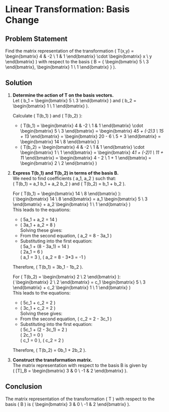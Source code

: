 # Linear Transformation: Basis Change

## Problem Statement
Find the matrix representation of the transformation \( T(x,y) = \begin{bmatrix} 4 & -2 \\ 1 & 1 \end{bmatrix} \cdot \begin{bmatrix} x \\ y \end{bmatrix} \) with respect to the basis \( B = \{ \begin{bmatrix} 5 \\ 3 \end{bmatrix}, \begin{bmatrix} 1 \\ 1 \end{bmatrix} \} \).

## Solution
1. **Determine the action of T on the basis vectors.**  
   Let \( b_1 = \begin{bmatrix} 5 \\ 3 \end{bmatrix} \) and \( b_2 = \begin{bmatrix} 1 \\ 1 \end{bmatrix} \).
   
   Calculate \( T(b_1) \) and \( T(b_2) \):  
   - \( T(b_1) = \begin{bmatrix} 4 & -2 \\ 1 & 1 \end{bmatrix} \cdot \begin{bmatrix} 5 \\ 3 \end{bmatrix} = \begin{bmatrix} 4*5 + (-2)*3 \\ 1*5 + 1*3 \end{bmatrix} = \begin{bmatrix} 20 - 6 \\ 5 + 3 \end{bmatrix} = \begin{bmatrix} 14 \\ 8 \end{bmatrix} \)
   - \( T(b_2) = \begin{bmatrix} 4 & -2 \\ 1 & 1 \end{bmatrix} \cdot \begin{bmatrix} 1 \\ 1 \end{bmatrix} = \begin{bmatrix} 4*1 + (-2)*1 \\ 1*1 + 1*1 \end{bmatrix} = \begin{bmatrix} 4 - 2 \\ 1 + 1 \end{bmatrix} = \begin{bmatrix} 2 \\ 2 \end{bmatrix} \)

2. **Express T(b_1) and T(b_2) in terms of the basis B.**  
   We need to find coefficients \( a_1, a_2 \) such that:  
   \( T(b_1) = a_1 b_1 + a_2 b_2 \)  and  \( T(b_2) = b_1 + b_2 \).
   
   For \( T(b_1) = \begin{bmatrix} 14 \\ 8 \end{bmatrix} \):  
   \( \begin{bmatrix} 14 \\ 8 \end{bmatrix} = a_1 \begin{bmatrix} 5 \\ 3 \end{bmatrix} + a_2 \begin{bmatrix} 1 \\ 1 \end{bmatrix} \)  
   This leads to the equations:  
   - \( 5a_1 + a_2 = 14 \)  
   - \( 3a_1 + a_2 = 8 \)  
   Solving these gives:  
   - From the second equation, \( a_2 = 8 - 3a_1 \)  
   - Substituting into the first equation:  
   \( 5a_1 + (8 - 3a_1) = 14 \)  
   \( 2a_1 = 6 \)  
   \( a_1 = 3 \), \( a_2 = 8 - 3*3 = -1 \)

   Therefore, \( T(b_1) = 3b_1 - 1b_2 \).
   
   For \( T(b_2) = \begin{bmatrix} 2 \\ 2 \end{bmatrix} \):  
   \( \begin{bmatrix} 2 \\ 2 \end{bmatrix} = c_1 \begin{bmatrix} 5 \\ 3 \end{bmatrix} + c_2 \begin{bmatrix} 1 \\ 1 \end{bmatrix} \)  
   This leads to the equations:  
   - \( 5c_1 + c_2 = 2 \)  
   - \( 3c_1 + c_2 = 2 \)  
   Solving these gives:  
   - From the second equation, \( c_2 = 2 - 3c_1 \)  
   - Substituting into the first equation:  
   \( 5c_1 + (2 - 3c_1) = 2 \)  
   \( 2c_1 = 0 \)  
   \( c_1 = 0 \), \( c_2 = 2 \)

   Therefore, \( T(b_2) = 0b_1 + 2b_2 \).

3. **Construct the transformation matrix.**  
   The matrix representation with respect to the basis B is given by  
   \( [T]_B = \begin{bmatrix} 3 & 0 \\ -1 & 2 \end{bmatrix} \).

## Conclusion
The matrix representation of the transformation \( T \) with respect to the basis \( B \) is \( \begin{bmatrix} 3 & 0 \\ -1 & 2 \end{bmatrix} \).